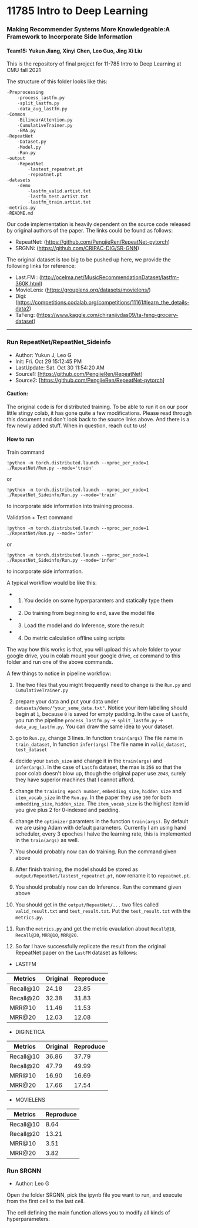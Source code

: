 # 11785 Intro to Deep Learning
### Making Recommender Systems More Knowledgeable:A Framework to Incorporate Side Information
#### Team15: Yukun Jiang, Xinyi Chen, Leo Guo, Jing Xi Liu

This is the repository of final project for 11-785 Intro to Deep Learning at CMU fall 2021

The structure of this folder looks like this:

```python
-Preprocessing
    -process_lastfm.py
    -split_lastfm.py
    -data_aug_lastfm.py
-Common
    -BilinearAttention.py
    -CumulativeTrainer.py
    -EMA.py
-RepeatNet
    -Dataset.py
    -Model.py
    -Run.py
-output
    -RepeatNet
        -lastest_repeatnet.pt
        -repeatnet.pt
-datasets
    -demo
        -lastfm_valid.artist.txt
        -lastfm_test.artist.txt
        -lastfm_train.artist.txt
-metrics.py
-README.md
```

Our code implementation is heavily dependent on the source code released by original authors of the paper. The links could be found as follows:

+ RepeatNet: (https://github.com/PengjieRen/RepeatNet-pytorch)
+ SRGNN: (https://github.com/CRIPAC-DIG/SR-GNN)

The original dataset is too big to be pushed up here, we provide the following links for reference:

+ Last.FM : (http://ocelma.net/MusicRecommendationDataset/lastfm-360K.html)
+ MovieLens: (https://grouplens.org/datasets/movielens/)
+ Digi: (https://competitions.codalab.org/competitions/11161#learn_the_details-data2)
+ TaFeng: (https://www.kaggle.com/chiranjivdas09/ta-feng-grocery-dataset)
--- 

### Run RepeatNet/RepeatNet_Sideinfo

+ Author: Yukun J, Leo G
+ Init: Fri. Oct 29 15:12:45 PM
+ LastUpdate: Sat. Oct 30 11:54:20 AM
+ Source1: [https://github.com/PengjieRen/RepeatNet]
+ Source2: [https://github.com/PengjieRen/RepeatNet-pytorch]

#### Caution:

The original code is for distributed training. To be able to run it on our poor little stingy colab, it has gone quite a few modifications. Please read through this document and don't look back to the source links above. And there is a few newly added stuff. When in question, reach out to us!

#### How to run

Train command

```
!python -m torch.distributed.launch --nproc_per_node=1 ./RepeatNet/Run.py --mode='train'
```
or
```
!python -m torch.distributed.launch --nproc_per_node=1 ./RepeatNet_Sideinfo/Run.py --mode='train'
```
to incorporate side information into training process.

Validation + Test command
```
!python -m torch.distributed.launch --nproc_per_node=1 ./RepeatNet/Run.py --mode='infer'
```
or
```
!python -m torch.distributed.launch --nproc_per_node=1 ./RepeatNet_Sideinfo/Run.py --mode='infer'
```
to incorporate side information.

A typical workflow would be like this:

+ 1. You decide on some hyperparamters and statically type them
+ 2. Do training from beginning to end, save the model file
+ 3. Load the model and do Inference, store the result
+ 4. Do metric calculation offline using scripts

The way how this works is that, you will upload this whole folder to your google drive, you in colab mount your google drive, `cd` command to this folder and run one of the above commands.

A few things to notice in pipeline workflow:

1. The two files that you might frequently need to change is the `Run.py` and `CumulativeTrainer.py`

2. prepare your data and put your data under `datasets/demo/"your_some_data.txt"`. Notice your item labelling should begin at `1`, because `0` is saved for empty padding. In the case of `Lastfm`, you run the pipeline `process_lastfm.py` -> `split_lastfm.py` -> `data_aug_lastfm.py`. You can draw the same idea to your dataset.

3. go to `Run.py`, change 3 lines. In function `train(args)` The file name in `train_dataset`, In function `infer(args)` The file name in `valid_dataset`, `test_dataset`

4. decide your `batch_size` and change it in the `train(args)` and `infer(args)`. In the case of `Lastfm` dataset, the max is `256` so that the poor colab doesn't blow up, though the original paper use `2048`, surely they have superior machines that I cannot afford.

5. change the `training epoch number`, `embedding_size`, `hidden_size` and `item_vocab_size` in the `Run.py`. In the paper they use `100` for both `embedding_size`, `hidden_size`. The `item_vocab_size` is the highest item id you give plus 2 for 0-indexed and padding. 

6. change the `optimizer` paramters in the function `train(args)`. By default we are using Adam with default parameters. Currently I am using hand scheduler, every 3 epoches I halve the learning rate, this is implemented in the `train(args)` as well.

7. You should probably now can do training. Run the command given above

8. After finish training, the model should be stored as `output/RepeatNet/lastest_repeatnet.pt`, now rename it to `repeatnet.pt`.

9. You should probably now can do Inference. Run the command given above

10. You should get in the `output/RepeatNet/...` two files called `valid_result.txt` and `test_result.txt`. Put the `test_result.txt` with the `metrics.py`. 

11. Run the `metrics.py` and get the metric evaulation about `Recall@10`, `Recall@20`, `MRR@10`, `MRR@20`.

12. So far I have successfully replicate the result from the original RepeatNet paper on the `LastFM` dataset as follows:


+ LASTFM

| Metrics   | Original | Reproduce |
|-----------|----------|-----------|
| Recall@10 | 24.18    | 23.85     |
| Recall@20 | 32.38    | 31.83     |
| MRR@10    | 11.46    | 11.53     |
| MRR@20    | 12.03    | 12.08     |


+ DIGINETICA

| Metrics   | Original | Reproduce |
|-----------|----------|-----------|
| Recall@10 | 36.86    | 37.79     |
| Recall@20 | 47.79    | 49.99     |
| MRR@10    | 16.90    | 16.69     |
| MRR@20    | 17.66    | 17.54     |

+ MOVIELENS

| Metrics   | Reproduce |
|-----------|-----------|
| Recall@10 | 8.64      |
| Recall@20 | 13.21     |
| MRR@10    | 3.51      |
| MRR@20    | 3.82      |

### Run SRGNN
+ Author: Leo G

Open the folder SRGNN, pick the ipynb file you want to run, and execute from the first cell to the last cell.

The cell defining the main function allows you to modify all kinds of hyperparameters.
